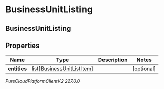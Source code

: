 # BusinessUnitListing

## BusinessUnitListing

## Properties

|Name | Type | Description | Notes|
|------------ | ------------- | ------------- | -------------|
| **entities** | [list[BusinessUnitListItem]](BusinessUnitListItem) |  | [optional] |



_PureCloudPlatformClientV2 227.0.0_
